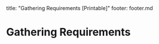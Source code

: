 <frontmatter>
title: "Gathering Requirements [Printable]"
footer: footer.md
</frontmatter>

<link rel="stylesheet" href="{{baseUrl}}/css/textbook.css">

<div class="website-content">

<div id="main">

# Gathering Requirements

<include src="brainstorming/unit-inParent-asFlat-print.md" boilerplate />
<include src="userSurveys/unit-inParent-asFlat-print.md" boilerplate />
<include src="observation/unit-inParent-asFlat-print.md" boilerplate />
<include src="interviews/unit-inParent-asFlat-print.md" boilerplate />
<include src="focusGroups/unit-inParent-asFlat-print.md" boilerplate />
<include src="prototyping/unit-inParent-asFlat-print.md" boilerplate />
<include src="productSurveys/unit-inParent-asFlat-print.md" boilerplate />

</div>

</div>
